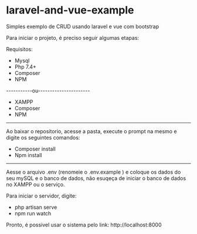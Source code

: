 # laravel-and-vue-example
 Simples exemplo  de CRUD usando laravel e vue com bootstrap

Para iniciar o projeto, é  preciso seguir algumas etapas:

Requisitos:
- Mysql
- Php 7.4+
- Composer
- NPM


-----------ou----------------------
- XAMPP
- Composer
- NPM

-------------------------
Ao baixar o repositorio, acesse a pasta, execute o prompt na mesmo e digite os seguintes comandos:
- Composer install
- Npm install
----------------------------------
Aesse o arquivo .env (renomeie o .env.example ) e coloque os dados do seu mySQL e o banco de dados, não esuqeça de iniciar o banco de dados no XAMPP ou o serviço.

Para iniciar o  servidor, digite:
- php artisan serve
- npm run watch

Pronto, é possivel usar o sistema pelo link: http://localhost:8000
 

